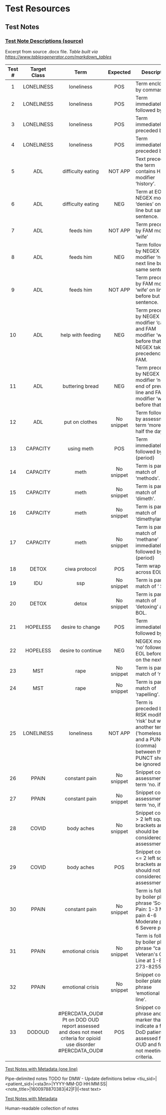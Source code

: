 # Test Resources

## Test Notes

### [Test Note Descriptions (source)](./test_notes/test_note_descriptions.docx)

Excerpt from source .docx file.  *Table built via https://www.tablesgenerator.com/markdown_tables*

| **Test #** | **Target Class** | **Term** | **Expected** | **Description** |
|:---:|:---:|:---:|:---:|---|
| 1 | LONELINESS | loneliness | POS | Term enclosed by commas |
| 2 | LONELINESS | loneliness | POS | Term immediately followed by / |
| 3 | LONELINESS | loneliness | POS | Term immediately preceded by / |
| 4 | LONELINESS | loneliness | POS | Term immediately preceded by - |
| 5 | ADL | difficulty eating | NOT APP | Text preceding the term contains HX modifier ‘history’. |
| 6 | ADL | difficulty eating | NEG | Term at EOL and NEGEX modifier ‘denies’ on next line but same sentence. |
| 7 | ADL | feeds him | NOT APP | Term preceded by FAM modifier ‘wife’ |
| 8 | ADL | feeds him | NEG | Term followed by NEGEX modifier ‘not’ on next line but same sentence. |
| 9 | ADL | feeds him | NOT APP | Term preceded by FAM modifier ‘wife’ on line before but same sentence. |
| 10 | ADL | help with feeding | NEG | Term preceded by NEGEX modifier ‘cannot’ and FAM modifier ‘wife’ before that. NEGEX takes precedence over FAM. |
| 11 | ADL | buttering bread | NEG | Term preceded by NEGEX modifier ‘not’ at end of previous line and FAM modifier ‘wife’ before that. |
| 12 | ADL | put on clothes | No snippet | Term followed by assessment term ‘more than half the days’. |
| 13 | CAPACITY | using meth | POS | Term immediately followed by a . (period) |
| 14 | CAPACITY | meth | No snippet | Term is partial match of ‘methods’. |
| 15 | CAPACITY | meth | No snippet | Term is partial match of ‘dimeth’. |
| 16 | CAPACITY | meth | No snippet | Term is partial match of ‘dimethylamine’. |
| 17 | CAPACITY | meth | No snippet | Term is partial match of  ‘methane’ immediately followed by a . (period) |
| 18 | DETOX | ciwa protocol | POS | Term wraps across EOL. |
| 19 | IDU | ssp | No snippet | Term is partial match of ‘ SSP2’. |
| 20 | DETOX | detox | No snippet | Term is partial match of ‘detoxing’ at BOL. |
| 21 | HOPELESS | desire to change | POS | Term immediately followed by \) |
| 22 | HOPELESS | desire to continue | NEG | NEGEX modifier ‘no’ followed by EOL before term on the next line. |
| 23 | MST | rape | No snippet | Term is partial match of ‘rapel’. |
| 24 | MST | rape | No snippet | Term is partial match of ‘rapelling’. |
| 25 | LONELINESS | loneliness | NOT APP | Term is preceded by RISK modifier ‘risk’ but with another term (‘homelessness’) and a PUNCT (comma) between them. PUNCT should be ignored. |
| 26 | PPAIN | constant pain | No snippet | Snippet contains assessment term ‘no. if yes’ |
| 27 | PPAIN | constant pain | No snippet | Snippet contains assessment term ‘no, if yes’ |
| 28 | COVID | body aches | No snippet | Snippet contains &gt; 2  left square brackets and should be considered an assessment. |
| 29 | COVID | body aches | POS | Snippet contains &lt;= 2  left square brackets and should not be considered an assessment. |
| 30 | PPAIN | constant pain | No snippet | Term is followed by boiler plate phrase ‘Scoring Pain: 1-3 Mild pain 4-6 Moderate pain &gt; 6 Severe pain’ |
| 31 | PPAIN | emotional crisis | No snippet | Term is followed by boiler plate phrase “call the Veteran's Crisis Line at 1-800-273-8255”. |
| 32 | PPAIN | emotional crisis | No snippet | Snippet contains boiler plate phrase ‘emotional crisis line’. |
| 33 | DODOUD | #PERCDATA_OUD# Pt on DOD OUD report assessed and does not meet criteria for opioid use disorder #PERCDATA_OUD# | POS | Snippet contains phrase and marker that indicate a former DoD patient was assessed for OUD and found not meeting criteria. |

[Test Notes with Metadata (one line)](./test_notes/test_notes_with_metadata_one_line.txt)

Pipe-delimited notes
TODO for DMW - Update definitions below
&lt;tiu_sid&gt;|&lt;patient_sid&gt;|&lt;sta3n&gt;|YYYY-MM-DD HH:MM:SS|&lt;note_title&gt;|1600978870383|42|F|I|&lt;test text&gt;

[Test Notes with Metadata](./test_notes/test_notes_with_metadata.csv)

Human-readable collection of notes
